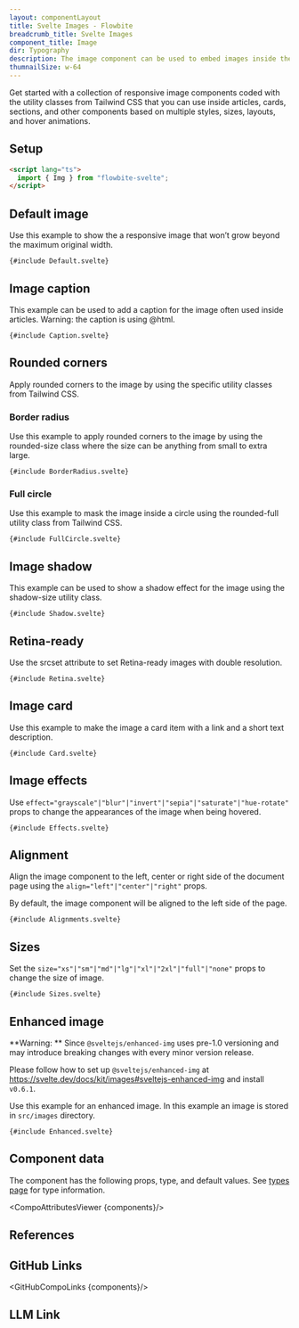 ```yaml
---
layout: componentLayout
title: Svelte Images - Flowbite
breadcrumb_title: Svelte Images
component_title: Image
dir: Typography
description: The image component can be used to embed images inside the web page in articles and sections based on multiple styles, sizes, layouts and hover animations
thumnailSize: w-64
---
```


<script lang="ts">
  import { CompoAttributesViewer, GitHubCompoLinks, toKebabCase, LlmLink } from '../../utils'
  import { A, Heading, Span } from '$lib'

  const components = 'Img'
</script>

Get started with a collection of responsive image components coded with the utility classes from Tailwind CSS that you can use inside articles, cards, sections, and other components based on multiple styles, sizes, layouts, and hover animations.

## Setup

```html
<script lang="ts">
  import { Img } from "flowbite-svelte";
</script>
```

## Default image

Use this example to show the a responsive image that won’t grow beyond the maximum original width.

```svelte example class="flex justify-center" hideScript
{#include Default.svelte}
```

## Image caption

This example can be used to add a caption for the image often used inside articles. <Span underline class="decoration-primary-500">Warning: the caption is using @html.</Span>

```svelte example class="flex justify-center" hideScript
{#include Caption.svelte}
```

## Rounded corners

Apply rounded corners to the image by using the specific utility classes from Tailwind CSS.

### Border radius

Use this example to apply rounded corners to the image by using the rounded-size class where the size can be anything from small to extra large.

```svelte example class="flex justify-center" hideScript
{#include BorderRadius.svelte}
```

### Full circle

Use this example to mask the image inside a circle using the rounded-full utility class from Tailwind CSS.

```svelte example class="flex justify-center" hideScript
{#include FullCircle.svelte}
```

## Image shadow

This example can be used to show a shadow effect for the image using the shadow-size utility class.

```svelte example class="flex justify-center" hideScript
{#include Shadow.svelte}
```

## Retina-ready

Use the srcset attribute to set Retina-ready images with double resolution.

```svelte example class="flex justify-center" hideScript
{#include Retina.svelte}
```

## Image card

Use this example to make the image a card item with a link and a short text description.

```svelte example class="flex justify-center" hideScript
{#include Card.svelte}
```

## Image effects

Use `effect="grayscale"|"blur"|"invert"|"sepia"|"saturate"|"hue-rotate"` props to change the appearances of the image when being hovered.

```svelte example class="flex justify-center"
{#include Effects.svelte}
```

## Alignment

Align the image component to the left, center or right side of the document page using the `align="left"|"center"|"right"` props.

By default, the image component will be aligned to the left side of the page.

```svelte example hideScript
{#include Alignments.svelte}
```

## Sizes

Set the `size="xs"|"sm"|"md"|"lg"|"xl"|"2xl"|"full"|"none"` props to change the size of image.

```svelte example class="flex justify-center" hideScript
{#include Sizes.svelte}
```

## Enhanced image

**Warning: ** Since `@sveltejs/enhanced-img` uses pre-1.0 versioning and may introduce breaking changes with every minor version release.

Please follow how to set up `@sveltejs/enhanced-img` at https://svelte.dev/docs/kit/images#sveltejs-enhanced-img and install `v0.6.1`.

Use this example for an enhanced image. In this example an image is stored in `src/images` directory.

```svelte example
{#include Enhanced.svelte}
```

## Component data

The component has the following props, type, and default values. See [types page](/docs/pages/typescript) for type information.

<CompoAttributesViewer {components}/>

## References

## GitHub Links

<GitHubCompoLinks {components}/>

## LLM Link

<LlmLink />

